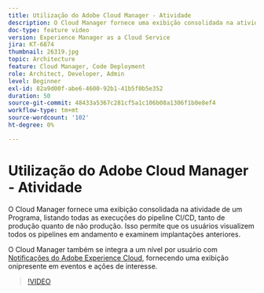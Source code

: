 ```yaml
---
title: Utilização do Adobe Cloud Manager - Atividade
description: O Cloud Manager fornece uma exibição consolidada na atividade de um Programa, listando todas as execuções do pipeline CI/CD, tanto de produção quanto de não produção. Isso permite que os usuários visualizem todos os pipelines em andamento e examinem implantações anteriores.
doc-type: feature video
version: Experience Manager as a Cloud Service
jira: KT-6874
thumbnail: 26319.jpg
topic: Architecture
feature: Cloud Manager, Code Deployment
role: Architect, Developer, Admin
level: Beginner
exl-id: 82a9d00f-abe6-4600-92b1-41b5f0b5e352
duration: 50
source-git-commit: 48433a5367c281cf5a1c106b08a1306f1b0e8ef4
workflow-type: tm+mt
source-wordcount: '102'
ht-degree: 0%

---
```


# Utilização do Adobe Cloud Manager - Atividade

O Cloud Manager fornece uma exibição consolidada na atividade de um Programa, listando todas as execuções do pipeline CI/CD, tanto de produção quanto de não produção. Isso permite que os usuários visualizem todos os pipelines em andamento e examinem implantações anteriores.

O Cloud Manager também se integra a um nível por usuário com [Notificações do Adobe Experience Cloud](https://experienceleague.adobe.com/docs/experience-manager-cloud-manager/using/how-to-use/notifications.html?lang=pt-BR), fornecendo uma exibição onipresente em eventos e ações de interesse.

>[!VIDEO](https://video.tv.adobe.com/v/26319?quality=12&learn=on)

